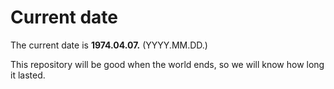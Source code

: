 # Current date

The current date is **1974.04.07.** (YYYY.MM.DD.)

This repository will be good when the world ends, so we will know how long it lasted.